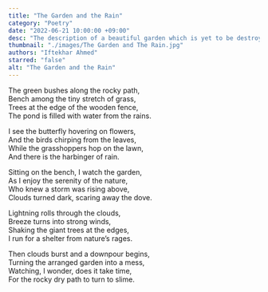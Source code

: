 ```yaml
---
title: "The Garden and the Rain"
category: "Poetry"
date: "2022-06-21 10:00:00 +09:00"
desc: "The description of a beautiful garden which is yet to be destroyed by a rain"
thumbnail: "./images/The Garden and The Rain.jpg"
authors: "Iftekhar Ahmed"
starred: "false"
alt: "The Garden and the Rain"
---
```


The green bushes along the rocky path,  
Bench among the tiny stretch of grass,  
Trees at the edge of the wooden fence,  
The pond is filled with water from the rains.  


I see the butterfly hovering on flowers,  
And the birds chirping from the leaves,  
While the grasshoppers hop on the lawn,  
And there is the harbinger of rain.  


Sitting on the bench, I watch the garden,  
As I enjoy the serenity of the nature,  
Who knew a storm was rising above,  
Clouds turned dark, scaring away the dove.  


Lightning rolls through the clouds,  
Breeze turns into strong winds,  
Shaking the giant trees at the edges,  
I run for a shelter from nature’s rages.  


Then clouds burst and a downpour begins,  
Turning the arranged garden into a mess,  
Watching, I wonder, does it take time,  
For the rocky dry path to turn to slime.  
